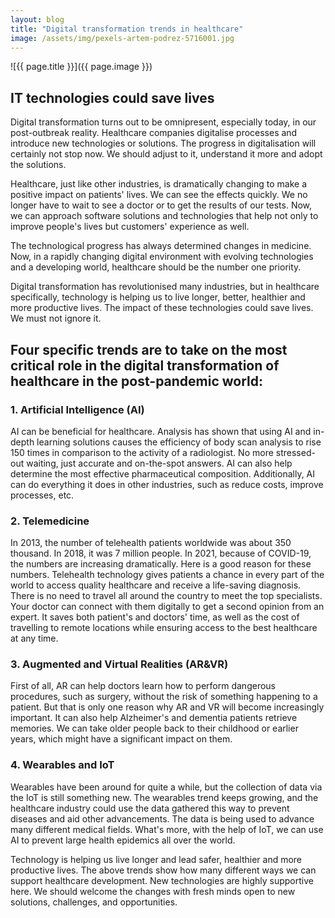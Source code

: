 ```yaml
---
layout: blog
title: "Digital transformation trends in healthcare"
image: /assets/img/pexels-artem-podrez-5716001.jpg
---
```

![{{ page.title }}]({{ page.image }})


## IT technologies could save lives
Digital transformation turns out to be omnipresent, especially today, in our post-outbreak reality. Healthcare companies digitalise processes and introduce new technologies or solutions. The progress in digitalisation will certainly not stop now. We should adjust to it, understand it more and adopt the solutions.

Healthcare, just like other industries, is dramatically changing to make a positive impact on patients' lives. We can see the effects quickly. We no longer have to wait to see a doctor or to get the results of our tests. Now, we can approach software solutions and technologies that help not only to improve people's lives but customers' experience as well.

The technological progress has always determined changes in medicine. Now, in a rapidly changing digital environment with evolving technologies and a developing world, healthcare should be the number one priority.

Digital transformation has revolutionised many industries, but in healthcare specifically, technology is helping us to live longer, better, healthier and more productive lives. The impact of these technologies could save lives. We must not ignore it.

## Four specific trends are to take on the most critical role in the digital transformation of healthcare in the post-pandemic world:

### 1. Artificial Intelligence (AI)
AI can be beneficial for healthcare. Analysis has shown that using AI and in-depth learning solutions causes the efficiency of body scan analysis to rise 150 times in comparison to the activity of a radiologist. No more stressed-out waiting, just accurate and on-the-spot answers. AI can also help determine the most effective pharmaceutical composition. Additionally, AI can do everything it does in other industries, such as reduce costs, improve processes, etc.

### 2. Telemedicine
In 2013, the number of telehealth patients worldwide was about 350 thousand. In 2018, it was 7 million people. In 2021, because of COVID-19, the numbers are increasing dramatically. Here is a good reason for these numbers. Telehealth technology gives patients a chance in every part of the world to access quality healthcare and receive a life-saving diagnosis. There is no need to travel all around the country to meet the top specialists. Your doctor can connect with them digitally to get a second opinion from an expert. It saves both patient's and doctors' time, as well as the cost of travelling to remote locations while ensuring access to the best healthcare at any time.

### 3. Augmented and Virtual Realities (AR&VR)
First of all, AR can help doctors learn how to perform dangerous procedures, such as surgery, without the risk of something happening to a patient. But that is only one reason why AR and VR will become increasingly important. It can also help Alzheimer's and dementia patients retrieve memories. We can take older people back to their childhood or earlier years, which might have a significant impact on them.

### 4. Wearables and IoT
Wearables have been around for quite a while, but the collection of data via the IoT is still something new. The wearables trend keeps growing, and the healthcare industry could use the data gathered this way to prevent diseases and aid other advancements. The data is being used to advance many different medical fields. What's more, with the help of IoT, we can use AI to prevent large health epidemics all over the world.

Technology is helping us live longer and lead safer, healthier and more productive lives. The above trends show how many different ways we can support healthcare development. New technologies are highly supportive here. We should welcome the changes with fresh minds open to new solutions, challenges, and opportunities.
